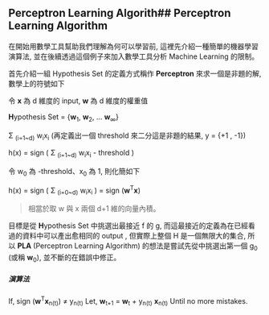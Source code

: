 
## Perceptron Learning Algorith## Perceptron Learning Algorithm
在開始用數學工具幫助我們理解為何可以學習前, 這裡先介紹一種簡單的機器學習演算法, 並在後續透過這個例子來加入數學工具分析 Machine Learning 的限制。


首先介紹一組 Hypothesis Set 的定義方式稱作 **Perceptron** 來求一個是非題的解, 數學上的符號如下

令 **x** 為 d 維度的 input, **w** 為 d 維度的權重值

**H**ypothesis Set = {**w**<sub>1</sub>, **w**<sub>2</sub>, ... **w**<sub>∞</sub>}

Σ <sub>(i=1~d)</sub> w<sub>i</sub>x<sub>i</sub> (再定義出一個 threshold 來二分這是非題的結果, y = {+1 , -1})

h(x) = sign ( Σ <sub>(i=1~d)</sub> w<sub>i</sub>x<sub>i</sub> - threshold ) 

令 w<sub>0</sub> 為 -threshold、x<sub>0</sub> 為 1, 則化簡如下

h(x) = sign ( Σ <sub>(i=0~d)</sub> w<sub>i</sub>x<sub>i</sub> ) = sign (**w**<sup>T</sup>**x**)

> 相當於取 w 與 x 兩個 d+1 維的向量內積。

目標是從 **H**ypothesis Set 中挑選出最接近 f 的 g, 而這最接近的定義為在已經看過的資料中可以產出愈相同的 output , 但實際上整個 H 是一個無限大的集合, 所以 **PLA** (Perceptron Learning Algorithm) 的想法是嘗試先從中挑選出第一個 g<sub>0</sub> (或稱 **w**<sub>0</sub>), 並不斷的在錯誤中修正。

##### 演算法

If, sign (**w**<sup>T</sup>**x**<sub>n(t)</sub>) ≠ y<sub>n(t)</sub>
Let, **w**<sub>t+1</sub> = **w**<sub>t</sub> + y<sub>n(t)</sub> **x**<sub>n(t)</sub>
Until no more mistakes.